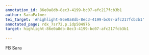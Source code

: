 ```yaml
---
annotation_id: 86e0a8db-8ec3-4199-bc07-afc217fcb3b1
author: SaraPalmer
tei_target: '#highlight-86e0a8db-8ec3-4199-bc07-afc217fcb3b1'
annotated_page: rdx_7sr72.p.idp504976
target: highlight-86e0a8db-8ec3-4199-bc07-afc217fcb3b1

---
```

FB Sara